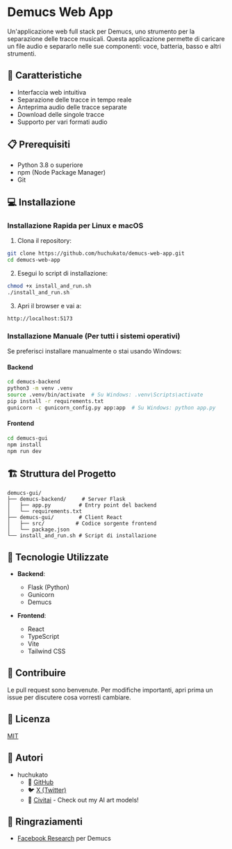 # Demucs Web App

Un'applicazione web full stack per Demucs, uno strumento per la separazione delle tracce musicali. Questa applicazione permette di caricare un file audio e separarlo nelle sue componenti: voce, batteria, basso e altri strumenti.

## 🚀 Caratteristiche

- Interfaccia web intuitiva
- Separazione delle tracce in tempo reale
- Anteprima audio delle tracce separate
- Download delle singole tracce
- Supporto per vari formati audio

## 📋 Prerequisiti

- Python 3.8 o superiore
- npm (Node Package Manager)
- Git

## 💻 Installazione

### Installazione Rapida per Linux e macOS

1. Clona il repository:
```bash
git clone https://github.com/huchukato/demucs-web-app.git
cd demucs-web-app
```

2. Esegui lo script di installazione:
```bash
chmod +x install_and_run.sh
./install_and_run.sh
```

3. Apri il browser e vai a:
```
http://localhost:5173
```

### Installazione Manuale (Per tutti i sistemi operativi)

Se preferisci installare manualmente o stai usando Windows:

#### Backend
```bash
cd demucs-backend
python3 -m venv .venv
source .venv/bin/activate  # Su Windows: .venv\Scripts\activate
pip install -r requirements.txt
gunicorn -c gunicorn_config.py app:app  # Su Windows: python app.py
```

#### Frontend
```bash
cd demucs-gui
npm install
npm run dev
```

## 🏗 Struttura del Progetto

```
demucs-gui/
├── demucs-backend/     # Server Flask
│   ├── app.py         # Entry point del backend
│   └── requirements.txt
├── demucs-gui/        # Client React
│   ├── src/          # Codice sorgente frontend
│   └── package.json
└── install_and_run.sh # Script di installazione
```

## 🔧 Tecnologie Utilizzate

- **Backend**: 
  - Flask (Python)
  - Gunicorn
  - Demucs

- **Frontend**:
  - React
  - TypeScript
  - Vite
  - Tailwind CSS

## 🤝 Contribuire

Le pull request sono benvenute. Per modifiche importanti, apri prima un issue per discutere cosa vorresti cambiare.

## 📝 Licenza

[MIT](https://choosealicense.com/licenses/mit/)

## 👥 Autori

- huchukato 
  - 🐙 [GitHub](https://github.com/huchukato)
  - 🐦 [X (Twitter)](https://twitter.com/huchukato)
  - 🎨 [Civitai](https://civitai.com/user/huchukato) - Check out my AI art models!

## 🙏 Ringraziamenti

- [Facebook Research](https://github.com/facebookresearch/demucs) per Demucs
